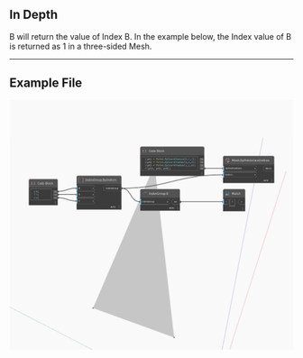 ## In Depth
B will return the value of Index B. In the example below, the Index value of B is returned as 1 in a three-sided Mesh.
___
## Example File

![B](./Autodesk.DesignScript.Geometry.IndexGroup.B_img.jpg)

